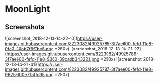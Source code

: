 # MoonLight


Screenshots
-----------

![screenshot_2018-12-13-14-22-10](https://user-images.githubusercontent.com/8223082/49925785-3f7ae600-fefd-11e8-9fe3-36ab7f8f7be5.png =250x)
![screenshot_2018-12-13-14-21-27](https://user-images.githubusercontent.com/8223082/49925786-3f7ae600-fefd-11e8-9360-39cadb343223.png =250x)
![screenshot_2018-12-13-14-21-41](https://user-images.githubusercontent.com/8223082/49925787-3f7ae600-fefd-11e8-9625-100e715f1c95.png =250x)
